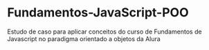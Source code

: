 # Fundamentos-JavaScript-POO
Estudo de caso para aplicar conceitos do curso de Fundamentos de Javascript no paradigma orientado a objetos da Alura
